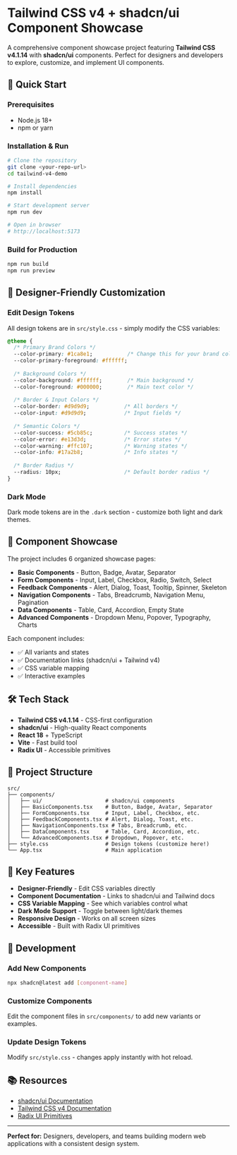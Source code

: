 # Tailwind CSS v4 + shadcn/ui Component Showcase

A comprehensive component showcase project featuring **Tailwind CSS v4.1.14** with **shadcn/ui** components. Perfect for designers and developers to explore, customize, and implement UI components.

## 🚀 Quick Start

### Prerequisites
- Node.js 18+ 
- npm or yarn

### Installation & Run

```bash
# Clone the repository
git clone <your-repo-url>
cd tailwind-v4-demo

# Install dependencies
npm install

# Start development server
npm run dev

# Open in browser
# http://localhost:5173
```

### Build for Production

```bash
npm run build
npm run preview
```

## 🎨 Designer-Friendly Customization

### Edit Design Tokens
All design tokens are in `src/style.css` - simply modify the CSS variables:

```css
@theme {
  /* Primary Brand Colors */
  --color-primary: #1ca8e1;           /* Change this for your brand color */
  --color-primary-foreground: #ffffff;
  
  /* Background Colors */
  --color-background: #ffffff;        /* Main background */
  --color-foreground: #000000;        /* Main text color */
  
  /* Border & Input Colors */
  --color-border: #d9d9d9;           /* All borders */
  --color-input: #d9d9d9;            /* Input fields */
  
  /* Semantic Colors */
  --color-success: #5cb85c;          /* Success states */
  --color-error: #e13d3d;            /* Error states */
  --color-warning: #ffc107;          /* Warning states */
  --color-info: #17a2b8;             /* Info states */
  
  /* Border Radius */
  --radius: 10px;                    /* Default border radius */
}
```

### Dark Mode
Dark mode tokens are in the `.dark` section - customize both light and dark themes.

## 📱 Component Showcase

The project includes 6 organized showcase pages:

- **Basic Components** - Button, Badge, Avatar, Separator
- **Form Components** - Input, Label, Checkbox, Radio, Switch, Select
- **Feedback Components** - Alert, Dialog, Toast, Tooltip, Spinner, Skeleton
- **Navigation Components** - Tabs, Breadcrumb, Navigation Menu, Pagination
- **Data Components** - Table, Card, Accordion, Empty State
- **Advanced Components** - Dropdown Menu, Popover, Typography, Charts

Each component includes:
- ✅ All variants and states
- ✅ Documentation links (shadcn/ui + Tailwind v4)
- ✅ CSS variable mapping
- ✅ Interactive examples

## 🛠 Tech Stack

- **Tailwind CSS v4.1.14** - CSS-first configuration
- **shadcn/ui** - High-quality React components
- **React 18** + TypeScript
- **Vite** - Fast build tool
- **Radix UI** - Accessible primitives

## 📁 Project Structure

```
src/
├── components/
│   ├── ui/                    # shadcn/ui components
│   ├── BasicComponents.tsx    # Button, Badge, Avatar, Separator
│   ├── FormComponents.tsx     # Input, Label, Checkbox, etc.
│   ├── FeedbackComponents.tsx # Alert, Dialog, Toast, etc.
│   ├── NavigationComponents.tsx # Tabs, Breadcrumb, etc.
│   ├── DataComponents.tsx     # Table, Card, Accordion, etc.
│   └── AdvancedComponents.tsx # Dropdown, Popover, etc.
├── style.css                  # Design tokens (customize here!)
└── App.tsx                    # Main application
```

## 🎯 Key Features

- **Designer-Friendly** - Edit CSS variables directly
- **Component Documentation** - Links to shadcn/ui and Tailwind docs
- **CSS Variable Mapping** - See which variables control what
- **Dark Mode Support** - Toggle between light/dark themes
- **Responsive Design** - Works on all screen sizes
- **Accessible** - Built with Radix UI primitives

## 🔧 Development

### Add New Components
```bash
npx shadcn@latest add [component-name]
```

### Customize Components
Edit the component files in `src/components/` to add new variants or examples.

### Update Design Tokens
Modify `src/style.css` - changes apply instantly with hot reload.

## 📚 Resources

- [shadcn/ui Documentation](https://ui.shadcn.com/docs)
- [Tailwind CSS v4 Documentation](https://tailwindcss.com/docs/v4)
- [Radix UI Primitives](https://www.radix-ui.com/primitives)

---

**Perfect for:** Designers, developers, and teams building modern web applications with a consistent design system.